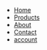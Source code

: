 <!DOCTYPE html>
<html lang="en">
<head>
    <meta charset="UTF-8">
    <title>Shiva Traders</title>
    <link rel="stylesheet" href="style.css">
</head>
<body>
<div class "container">
        <div class="navbar">
        <div class="logo"> 
        </div>
        <nav>
            <ul>
                <li><a href="">Home</a></li>
                <li><a href="">Products</a></li>
                <li><a href="">About</a></li>
                <li><a href="">Contact</a></li>
                <li><a href="">account</a></li>
            </ul></nav>
    </div>
    </div>
</body>
</html>
